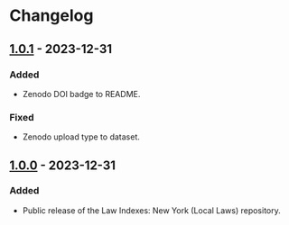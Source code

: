 # Changelog

## [1.0.1] - 2023-12-31

### Added

- Zenodo DOI badge to README.

### Fixed

- Zenodo upload type to dataset.

## [1.0.0] - 2023-12-31

### Added

- Public release of the Law Indexes: New York (Local Laws) repository.

[1.0.1]: https://github.com/localgeohistoryproject/law-indexes-new-york-local-laws/compare/v1.0.0...v1.0.1
[1.0.0]: https://github.com/localgeohistoryproject/law-indexes-new-york-local-laws/releases/tag/v1.0.0
